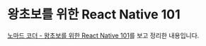 # 왕초보를 위한 React Native 101

[노마드 코더 - 왕초보를 위한 React Native 101](https://nomadcoders.co/react-native-for-beginners)를 보고 정리한 내용입니다.

